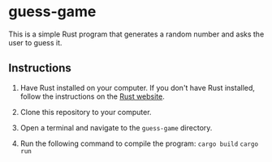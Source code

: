 # guess-game
This is a simple Rust program that generates a random number and asks the user to guess it.

## Instructions
1. Have Rust installed on your computer. If you don't have Rust installed, follow the instructions on the [Rust website](https://www.rust-lang.org/tools/install).

2. Clone this repository to your computer.

3. Open a terminal and navigate to the `guess-game` directory.

4. Run the following command to compile the program:
```cargo build```
```cargo run```
